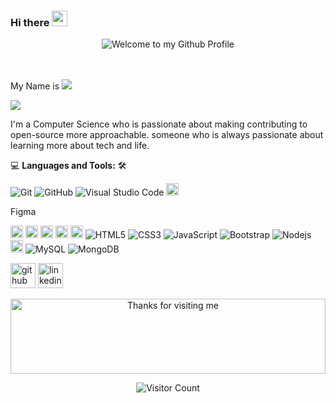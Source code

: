### Hi there <img src="https://media.giphy.com/media/hvRJCLFzcasrR4ia7z/giphy.gif" width="25"></h1>

<div align="center">
  <img src="https://github.com/BrunnerLivio/brunnerlivio/blob/master/images/welcome.png?raw=true" style="max-width: 100%;" alt="Welcome to my Github Profile" />
  <br />
  <br />
</div>

<br/>
<p align="left">
  My Name is <a href="https://github.com/DenverCoder1/readme-typing-svg"><img src="https://readme-typing-svg.herokuapp.com?lines=My+Name+is+Renad+CS&center=true&width=380&height=45"></a>
</p>


<div>
<img src="https://i.postimg.cc/jdR3ZG5r/VIRTUAL-REALITY-FOR-AUTISM-DISORDER.jpg"
</div>
  


I'm a Computer Science who is passionate about making contributing to open-source more approachable. someone who is always passionate about learning more about tech and life. 


💻 **Languages and Tools:** 🛠️<br>

![Git](https://img.shields.io/badge/-Git-000000?style=flat&logo=git&logoColor=F05032&labelColor=ffffff)
![GitHub](https://img.shields.io/badge/-GitHub-000000?style=flat&logo=github&logoColor=000000&labelColor=ffffff)
![Visual Studio Code](https://img.shields.io/badge/-VSCode-000000?style=flat&logo=visual-studio-code&labelColor=007ACC)
<img src='https://i.postimg.cc/fRpyZZnX/figma.png' alt='figma' height='20'> <p>Figma</p>
<img src='https://i.postimg.cc/g01gvw9J/java.png' alt='java' height='20'>
<img src='https://i.postimg.cc/xd3w5yRC/swift.png' alt='swift' Width='20' height='20'>
<img src='https://i.postimg.cc/cCkZmMdY/python.png' alt='Python' height='20'>
<img src='https://i.postimg.cc/L8dGM0Q5/solidity.jpg' alt='solidity' height='20'>
<img src='https://i.postimg.cc/rpGkbL8q/C.png' alt='C++' height='20'>
![HTML5](https://img.shields.io/badge/-HTML5-000000?style=flat&logo=html5&logoColor=ffffff&labelColor=E34F26)
![CSS3](https://img.shields.io/badge/-CSS3-000000?style=flat&logo=css3&logoColor=ffffff&labelColor=1572B6) 
![JavaScript](https://img.shields.io/badge/-JavaScript-000000?style=flat&logo=javascript)
![Bootstrap](https://img.shields.io/badge/-Bootstrap-000000?style=flat&logo=bootstrap&logoColor=ffffff&labelColor=563D7C)
![Nodejs](https://img.shields.io/badge/-Nodejs-000000?style=flat&logo=Node.js)
<img src='https://i.postimg.cc/sXFJMtSG/sql.png' alt='sql' height='20'>
![MySQL](https://img.shields.io/badge/-MySQL-000000?style=flat&logo=mysql&labelColor=ffffff)
![MongoDB](https://img.shields.io/badge/-MongoDB-000000?style=flat&logo=mongodb&labelColor=ffffff)



[<img src='https://cdn.jsdelivr.net/npm/simple-icons@3.0.1/icons/github.svg' alt='github' height='40'>](https://github.com/https://github.com/Renadsaud) [<img src='https://cdn.jsdelivr.net/npm/simple-icons@3.0.1/icons/linkedin.svg' alt='linkedin' height='40'>](https://www.linkedin.com/in/www.linkedin.com/in/renad-saud/) 



<div align="center">
<img height="120" alt="Thanks for visiting me" width="100%" src="https://raw.githubusercontent.com/BrunnerLivio/brunnerlivio/master/images/marquee.svg" />
<br />
</viv>

![Visitor Count](https://profile-counter.glitch.me/Renadsaud/count.svg)


